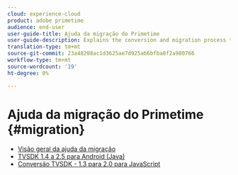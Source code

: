 ```yaml
---
cloud: experience-cloud
product: adobe primetime
audience: end-user
user-guide-title: Ajuda da migração do Primetime
user-guide-description: Explains the conversion and migration process to move from your existing Primetime TVSDK Suite to the next-generation suite.
translation-type: tm+mt
source-git-commit: 23a48208ac1d3625ae7d925ab6bfba8f2a980766
workflow-type: tm+mt
source-wordcount: '19'
ht-degree: 0%

---
```



# Ajuda da migração do Primetime {#migration}

+ [Visão geral da ajuda da migração](home.md)
+ [TVSDK 1.4 a 2.5 para Android (Java)](tvsdk-14-25-android.md)
+ [Conversão TVSDK - 1.3 para 2.0 para JavaScript](tvsdk-13-to-20-for-javascript.md)
